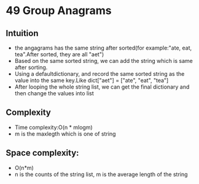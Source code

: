 # 49 Group Anagrams
## Intuition
- the angagrams has the same string after sorted(for example:"ate, eat, tea".After sorted, they are all "aet")
- Based on the same sorted string, we can add the string which is same after sorting.
- Using a defaultdictionary, and record the same sorted string as the value into the same key.Like dict["aet"] = ["ate", "eat", "tea"]
- After looping the whole string list, we can get the final dictionary and then change the values into list


## Complexity
- Time complexity:O(n * mlogm)
- m is the maxlegth which is one of string

## Space complexity:
- O(n*m) 
- n is the counts of the string list, m is the average length of the string 
